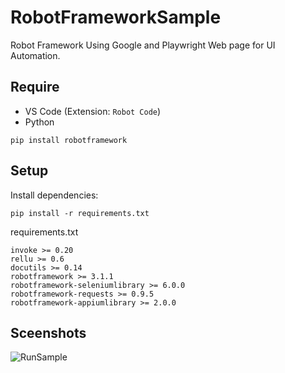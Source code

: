 # RobotFrameworkSample
Robot Framework Using Google and Playwright Web page for UI Automation. 

## Require
- VS Code (Extension: `Robot Code`)
- Python
```
pip install robotframework
```

## Setup
Install dependencies:
```
pip install -r requirements.txt
```

requirements.txt
```
invoke >= 0.20
rellu >= 0.6
docutils >= 0.14
robotframework >= 3.1.1
robotframework-seleniumlibrary >= 6.0.0
robotframework-requests >= 0.9.5
robotframework-appiumlibrary >= 2.0.0
```

## Sceenshots

![RunSample](https://github.com/yoganeo22/RobotFrameworkSample/assets/94224851/9a88a9b1-167b-4088-97f6-f13e7d5ca3e5)
